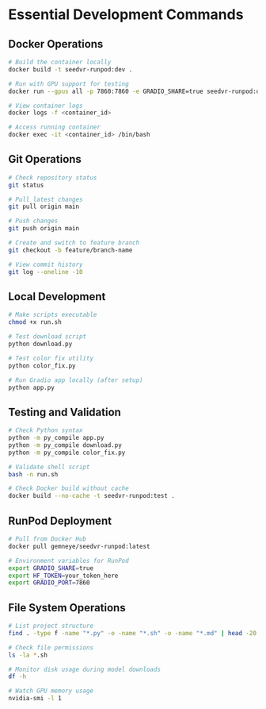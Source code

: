 # Essential Development Commands

## Docker Operations
```bash
# Build the container locally
docker build -t seedvr-runpod:dev .

# Run with GPU support for testing
docker run --gpus all -p 7860:7860 -e GRADIO_SHARE=true seedvr-runpod:dev

# View container logs
docker logs -f <container_id>

# Access running container
docker exec -it <container_id> /bin/bash
```

## Git Operations
```bash
# Check repository status
git status

# Pull latest changes
git pull origin main

# Push changes
git push origin main

# Create and switch to feature branch
git checkout -b feature/branch-name

# View commit history
git log --oneline -10
```

## Local Development
```bash
# Make scripts executable
chmod +x run.sh

# Test download script
python download.py

# Test color fix utility
python color_fix.py

# Run Gradio app locally (after setup)
python app.py
```

## Testing and Validation
```bash
# Check Python syntax
python -m py_compile app.py
python -m py_compile download.py
python -m py_compile color_fix.py

# Validate shell script
bash -n run.sh

# Check Docker build without cache
docker build --no-cache -t seedvr-runpod:test .
```

## RunPod Deployment
```bash
# Pull from Docker Hub
docker pull gemneye/seedvr-runpod:latest

# Environment variables for RunPod
export GRADIO_SHARE=true
export HF_TOKEN=your_token_here
export GRADIO_PORT=7860
```

## File System Operations
```bash
# List project structure
find . -type f -name "*.py" -o -name "*.sh" -o -name "*.md" | head -20

# Check file permissions
ls -la *.sh

# Monitor disk usage during model downloads
df -h

# Watch GPU memory usage
nvidia-smi -l 1
```